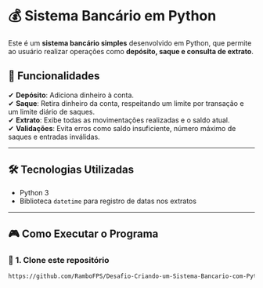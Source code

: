 # 💰 Sistema Bancário em Python

Este é um **sistema bancário simples** desenvolvido em Python, que permite ao usuário realizar operações como **depósito, saque e consulta de extrato**.

## 🚀 Funcionalidades

✔ **Depósito**: Adiciona dinheiro à conta.  
✔ **Saque**: Retira dinheiro da conta, respeitando um limite por transação e um limite diário de saques.  
✔ **Extrato**: Exibe todas as movimentações realizadas e o saldo atual.  
✔ **Validações**: Evita erros como saldo insuficiente, número máximo de saques e entradas inválidas.  

---

## 🛠️ **Tecnologias Utilizadas**
- Python 3
- Biblioteca `datetime` para registro de datas nos extratos

---

## 🎮 **Como Executar o Programa**
### 🔹 **1. Clone este repositório**
```bash
https://github.com/RamboFPS/Desafio-Criando-um-Sistema-Bancario-com-Python.git
